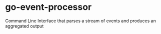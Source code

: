 # go-event-processor
Command Line Interface that parses a stream of events and produces an aggregated output
